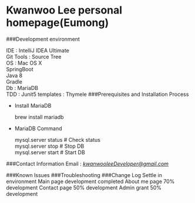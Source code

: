 # Kwanwoo Lee personal homepage(Eumong)

###Development environment

IDE : IntelliJ IDEA Ultimate  
Git Tools : Source Tree  
OS : Mac OS X  
SpringBoot  
Java 8  
Gradle  
Db : MariaDB  
TDD : Junit5
templates : Thymele
###Prerequisites and Installation Process
- Install MariaDB

    brew install mariadb
    
- MariaDB Command

    mysql.server status # Check status  
    mysql.server stop   # Stop DB  
    mysql.server start  # Start DB   
     
###Contact Information
Email : *[kwanwooleeDeveloper@gmail.com](mailto:kwanwooleeDeveloper@gmail.com)*

###Known Issues
###Troubleshooting
###Change Log
Settle in environment
Main page development completed
About me page 70% development 
Contact page 50% development 
Admin grant 50% development

